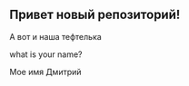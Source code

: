 ## Привет новый репозиторий!

А вот и наша тефтелька

what is your name?

Мое имя Дмитрий










